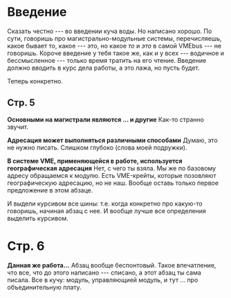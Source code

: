 # Введение
Сказать честно --- во введении куча воды. Но написано хорошо. По сути, говоришь про
магистрально-модульные системы, перечисляешь, какое бывает то, какое --- это, но
какое *то* и *это* в самой VMEbus --- не говоришь. Короче введение у тебя такое же,
как и у всех --- водичное и бессмысленное --- только время тратить на его чтение.
Введение должно *вводить* в курс дела работы, а это лажа, но пусть будет.

Теперь конкретно.

## Стр. 5
**Основными на магистрали являются ... и другие**
Как-то странно звучит.

**Адресация может выполняться различными способами**
Думаю, это не нужно писать. Слишком глубоко (слова моей подружки).

**В системе VME, применяющейся в работе, используется географическая адресация**
Нет, с чего ты взяла. Мы же по базовому адресу обращаемся к модулю.
Есть VME-крейты, которые позовляют географическую адресацию, но не наш.
Вообще оставь только первое предложение в этом абзаце.

И выдели курсивом все шины: т.е. когда конкретно про какую-то говоришь, начиная
абзац с нее. И вообще лучше все определения выделить курсивом.

# Стр. 6
**Данная же работа...**
Абзац вообще беспонтовый. Такое впечатление, что все, что до этого написано --- списано, а
этот абзац ты сама писала. Все в кучу: модуль, управляющией модуль, и тут ... про
объединительную плату.
